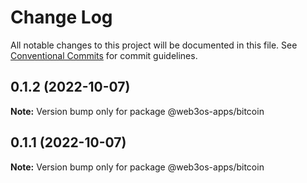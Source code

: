 # Change Log

All notable changes to this project will be documented in this file.
See [Conventional Commits](https://conventionalcommits.org) for commit guidelines.

## 0.1.2 (2022-10-07)

**Note:** Version bump only for package @web3os-apps/bitcoin





## 0.1.1 (2022-10-07)

**Note:** Version bump only for package @web3os-apps/bitcoin
